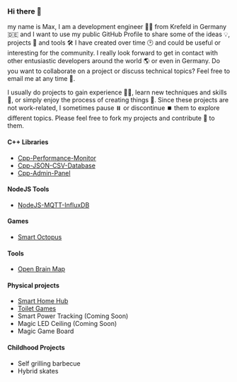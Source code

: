 ### Hi there 👋

my name is Max, I am a development engineer 👨‍🔬 from Krefeld in Germany 🇩🇪 and I want to use my public GitHub Profile to share some of the ideas 💡, projects 🔬 and tools 🛠️ I have created over time 🕑 and could be useful or interesting for the community. I really look forward to get in contact with other entusiastic developers around the world 🌎 or even in Germany. Do you want to collaborate on a project or discuss technical topics? Feel free to email me at any time 📧.

I usually do projects to gain experience 👨‍🎓, learn new techniques and skills 🌱, or simply enjoy the process of creating things 🤩. Since these projects are not work-related, I sometimes pause ⏸️ or discontinue ⏹️ them to explore different topics. Please feel free to fork my projects and contribute 🤝 to them.

#### C++ Libraries

- [Cpp-Performance-Monitor](https://github.com/mgiesen/Cpp-Performance-Monitor)
- [Cpp-JSON-CSV-Database](https://github.com/mgiesen/Cpp-JSON-CSV-Database)
- [Cpp-Admin-Panel](https://github.com/mgiesen/Cpp-Admin-Panel)

#### NodeJS Tools

- [NodeJS-MQTT-InfluxDB](https://github.com/mgiesen/NodeJS-MQTT-InfluxDB)

#### Games

- [Smart Octopus](https://github.com/mgiesen/Smart-Octopus)

#### Tools

- [Open Brain Map](https://github.com/mgiesen/Open-Brain-Map)

#### Physical projects

- [Smart Home Hub](https://github.com/mgiesen/Smart-Home-Hub)
- [Toilet Games](https://github.com/mgiesen/Toilet-Games)
- Smart Power Tracking (Coming Soon)
- Magic LED Ceiling (Coming Soon)
- Magic Game Board

#### Childhood Projects

- Self grilling barbecue
- Hybrid skates

<!--
### Contact

<a href="https://www.linkedin.com/in/maximilian-giesen/" target="_blank"> <img src="https://upload.wikimedia.org/wikipedia/commons/c/ca/LinkedIn_logo_initials.png" align="left" alt="LinkedIn" height='30px'/> </a>
<a href="mailto:mgiesengithub@icloud.com" target="_blank"><img align="left" alt="Mail" height ="30px" src="https://upload.wikimedia.org/wikipedia/commons/thumb/d/df/Microsoft_Office_Outlook_%282018–present%29.svg/1024px-Microsoft_Office_Outlook_%282018–present%29.svg.png"></a>
-->

<!--
**mgiesen/mgiesen** is a ✨ _special_ ✨ repository because its `README.md` (this file) appears on your GitHub profile.

Here are some ideas to get you started:

- 🔭 I’m currently working on ...
- 🌱 I’m currently learning ...
- 👯 I’m looking to collaborate on ...
- 🤔 I’m looking for help with ...
- 💬 Ask me about ...
- 📫 How to reach me: ...
- 😄 Pronouns: ...
- ⚡ Fun fact: ...
-->
